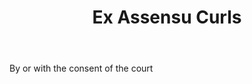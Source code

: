 ---
title: Ex Assensu Curls
letter: E
permalink: "/definitions/bld-ex-assensu-curls.html"
body: By or with the consent of the court
published_at: '2018-07-07'
source: Black's Law Dictionary 2nd Ed (1910)
layout: post
---